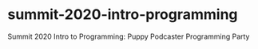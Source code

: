 # summit-2020-intro-programming
Summit 2020 Intro to Programming: Puppy Podcaster Programming Party
